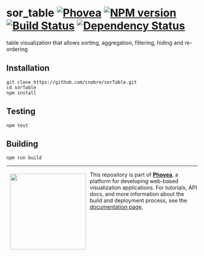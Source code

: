 sor_table [![Phovea][phovea-image]][phovea-url] [![NPM version][npm-image]][npm-url] [![Build Status][travis-image]][travis-url] [![Dependency Status][daviddm-image]][daviddm-url]
=====================

table visualization that allows sorting, aggregation, filtering, hiding and re-ordering

Installation
------------

```
git clone https://github.com/cnobre/sorTable.git
cd sorTable
npm install
```

Testing
-------

```
npm test
```

Building
--------

```
npm run build
```



***

<a href="https://caleydo.org"><img src="http://caleydo.org/assets/images/logos/caleydo.svg" align="left" width="200px" hspace="10" vspace="6"></a>
This repository is part of **[Phovea](http://phovea.caleydo.org/)**, a platform for developing web-based visualization applications. For tutorials, API docs, and more information about the build and deployment process, see the [documentation page](http://phovea.caleydo.org).


[phovea-image]: https://img.shields.io/badge/Phovea-Client%20Plugin-F47D20.svg
[phovea-url]: https://phovea.caleydo.org
[npm-image]: https://badge.fury.io/js/sor_table.svg
[npm-url]: https://npmjs.org/package/sor_table
[travis-image]: https://travis-ci.org/cnobre/sor_table.svg?branch=master
[travis-url]: https://travis-ci.org/cnobre/sor_table
[daviddm-image]: https://david-dm.org/cnobre/sor_table/status.svg
[daviddm-url]: https://david-dm.org/cnobre/sor_table
